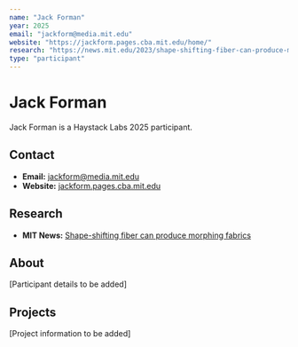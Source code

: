 ```yaml
---
name: "Jack Forman"
year: 2025
email: "jackform@media.mit.edu"
website: "https://jackform.pages.cba.mit.edu/home/"
research: "https://news.mit.edu/2023/shape-shifting-fiber-can-produce-morphing-fabrics-1026"
type: "participant"
---
```


# Jack Forman

Jack Forman is a Haystack Labs 2025 participant.

## Contact
- **Email:** jackform@media.mit.edu
- **Website:** [jackform.pages.cba.mit.edu](https://jackform.pages.cba.mit.edu/home/)

## Research
- **MIT News:** [Shape-shifting fiber can produce morphing fabrics](https://news.mit.edu/2023/shape-shifting-fiber-can-produce-morphing-fabrics-1026)

## About

[Participant details to be added]

## Projects

[Project information to be added] 